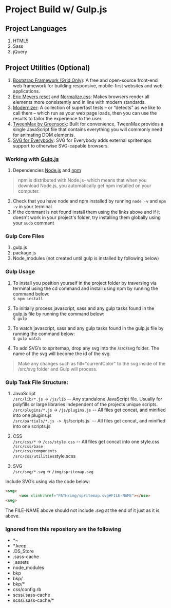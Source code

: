 # Project Build w/ Gulp.js

## Project Languages
1. HTML5
2. Sass
3. jQuery

## Project Utilities (Optional)
1. [Bootstrap Framework (Grid Only)](https://getbootstrap.com/docs/4.0/layout/grid/): A free and open-source front-end web framework for building responsive, mobile-first websites and web applications.
2. [Eric Meyers reset](https://meyerweb.com/eric/tools/css/reset/) and [Normalize.css](https://necolas.github.io/normalize.css/): Makes browsers render all elements more consistently and in line with modern standards.
3. [Modernizer](https://modernizr.com/): A collection of superfast tests – or “detects” as we like to call them – which run as your web page loads, then you can use the results to tailor the experience to the user.
4. [TweenMax by Greensock](https://greensock.com/tweenmax): Built for convenience, TweenMax provides a single JavaScript file that contains everything you will commonly need for animating DOM elements.
5. [SVG for Everybody](https://jonathantneal.github.io/svg4everybody/): SVG for Everybody adds external spritemaps support to otherwise SVG-capable browsers.

### Working with [Gulp.js](https://gulpjs.com/)
1. Dependencies [Node.js](https://nodejs.org/en/) and [npm](https://www.npmjs.com/get-npm)
> npm is distributed with Node.js- which means that when you download Node.js, you automatically get npm installed on your computer.
2. Check that you have node and npm installed by running `node -v` and `npm -v` in your terminal
3. If the commant is not found install them using the links above and if it doesn't work in your project's folder, try installing them globally using your `sudo` commant

### Gulp Core Files
1. gulp.js
2. package.js
3. Node_modules (not created until gulp is installed by following below)

### Gulp Usage
1. To install you position yourself in the project folder by traversing via terminal using the cd command and install using npm by running the command below:<br />
`$ npm install`

2. To initially process javascript, sass and any gulp tasks found in the gulp.js file by running the command below:<br />
`$ gulp`

3. To watch javascript, sass and any gulp tasks found in the gulp.js file by running the command below:<br />
`$ gulp watch`

4. To add SVG’s to spritemap, drop any svg into the /src/svg folder. The name of the svg will become the id of the svg.<br />
> Make any changes such as fill="currentColor" to the svg inside of the /src/svg folder and Gulp will process.

### Gulp Task File Structure:

1. JavaScript<br />
`/src/lib/*.js` -> `/js/lib` -- Any standalone JavaScript file. Usually for polyfills or large libraries independent of the projects unique scripts.<br />
`/src/plugins/*.js` -> `/js/plugins.js` -- All files get concat, and minified into one plugins.js<br />
`/src/partials/*.js -> `/js/scripts.js` -- All files get concat, and minified into one scripts.js<br />

2. CSS<br />
`/src/css/*` -> `/css/style.css` -- All files get concat into one style.css<br />
`/src/css/base`<br />
`/src/css/components`<br />
`/src/css/utilities`style.scss <br />

3. SVG<br />
`/src/svg/*.svg` -> `/img/spritemap.svg`<br />

Include SVG’s using via the code below:
``` html
<svg>
      <use xlink:href="PATH/img/spritemap.svg#FILE-NAME"></use>
<svg>
```
The FILE-NAME above should not include .svg at the end of it just as it is above.

### Ignored from this repository are the following
- *~
- *.keep
- .DS_Store
- .sass-cache
- _assets
- node_modules
- bkp
- bkp/
- bkp/*
- css/config.rb
- scss/.sass-cache
- scss/.sass-cache/*
